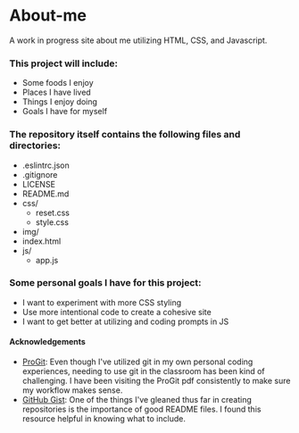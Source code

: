 # About-me
A work in progress site about me utilizing HTML, CSS, and Javascript.

### This project will include: 

- Some foods I enjoy
- Places I have lived
- Things I enjoy doing 
- Goals I have for myself

### The repository itself contains the following files and directories: 
 
- .eslintrc.json
- .gitignore
- LICENSE
- README.md
- css/
    - reset.css
    - style.css
- img/
- index.html
- js/
    - app.js

### Some personal goals I have for this project: 

- I want to experiment with more CSS styling
- Use more intentional code to create a cohesive site
- I want to get better at utilizing and coding prompts in JS

#### Acknowledgements 

- [ProGit](https://git-scm.com/book/en/v2): Even though I've utilized git in my own personal coding experiences, needing to use git in the classroom has been kind of challenging. I have been visiting the ProGit pdf consistently to make sure my workflow makes sense. 
- [GitHub Gist](https://gist.github.com/kipyegonmark/89fe62493f22d93705d917d634d8eeb2): One of the things I've gleaned thus far in creating repositories is the importance of good README files. I found this resource helpful in knowing what to include. 